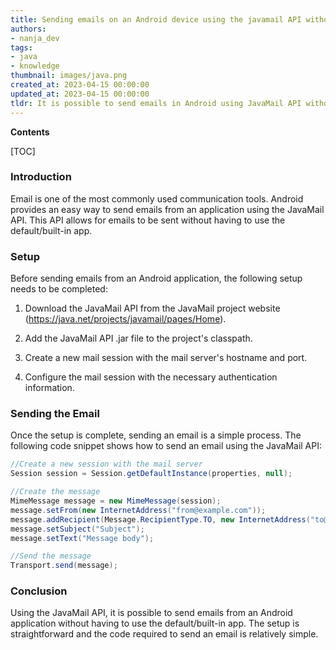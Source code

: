 ```yaml
---
title: Sending emails on an Android device using the javamail API without relying on the pre-installed application
authors:
- nanja_dev
tags:
- java
- knowledge
thumbnail: images/java.png
created_at: 2023-04-15 00:00:00
updated_at: 2023-04-15 00:00:00
tldr: It is possible to send emails in Android using JavaMail API without using the default/built-in app by creating a custom application.
---
```


**Contents**

[TOC]

### Introduction

Email is one of the most commonly used communication tools. Android provides an easy way to send emails from an application using the JavaMail API. This API allows for emails to be sent without having to use the default/built-in app.

### Setup

Before sending emails from an Android application, the following setup needs to be completed:

1. Download the JavaMail API from the JavaMail project website (https://java.net/projects/javamail/pages/Home).

2. Add the JavaMail API .jar file to the project's classpath.

3. Create a new mail session with the mail server's hostname and port.

4. Configure the mail session with the necessary authentication information.

### Sending the Email

Once the setup is complete, sending an email is a simple process. The following code snippet shows how to send an email using the JavaMail API:

```java
//Create a new session with the mail server
Session session = Session.getDefaultInstance(properties, null);

//Create the message
MimeMessage message = new MimeMessage(session);
message.setFrom(new InternetAddress("from@example.com"));
message.addRecipient(Message.RecipientType.TO, new InternetAddress("to@example.com"));
message.setSubject("Subject");
message.setText("Message body");

//Send the message
Transport.send(message);
```

### Conclusion

Using the JavaMail API, it is possible to send emails from an Android application without having to use the default/built-in app. The setup is straightforward and the code required to send an email is relatively simple.
